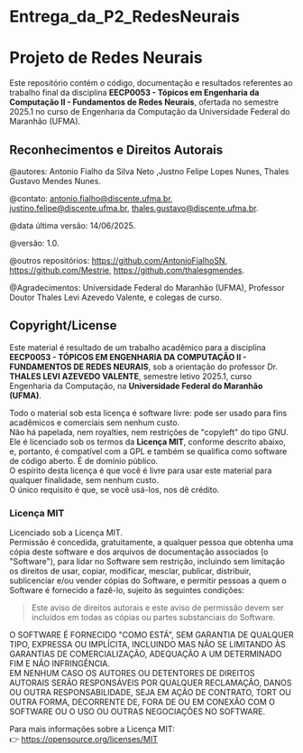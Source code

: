 # Entrega_da_P2_RedesNeurais
# Projeto de Redes Neurais

Este repositório contém o código, documentação e resultados referentes ao trabalho final da disciplina **EECP0053 - Tópicos em Engenharia da Computação II - Fundamentos de Redes Neurais**, ofertada no semestre 2025.1 no curso de Engenharia da Computação da Universidade Federal do Maranhão (UFMA).

## Reconhecimentos e Direitos Autorais

@autores: Antonio Fialho da Silva Neto ,Justno Felipe Lopes Nunes, Thales Gustavo Mendes Nunes.

@contato: antonio.fialho@discente.ufma.br, justino.felipe@discente.ufma.br, thales.gustavo@discente.ufma.br.

@data última versão: 14/06/2025. 

@versão: 1.0.

@outros repositórios: https://github.com/AntonioFialhoSN, https://github.com/Mestrie, https://github.com/thalesgmendes.

@Agradecimentos: Universidade Federal do Maranhão (UFMA), Professor Doutor Thales Levi Azevedo Valente, e colegas de curso.

## Copyright/License

Este material é resultado de um trabalho acadêmico para a disciplina **EECP0053 - TÓPICOS EM ENGENHARIA DA COMPUTAÇÃO II - FUNDAMENTOS DE REDES NEURAIS**, sob a orientação do professor Dr. **THALES LEVI AZEVEDO VALENTE**, semestre letivo 2025.1, curso Engenharia da Computação, na **Universidade Federal do Maranhão (UFMA)**.

Todo o material sob esta licença é software livre: pode ser usado para fins acadêmicos e comerciais sem nenhum custo.  
Não há papelada, nem royalties, nem restrições de "copyleft" do tipo GNU.  
Ele é licenciado sob os termos da **Licença MIT**, conforme descrito abaixo, e, portanto, é compatível com a GPL e também se qualifica como software de código aberto. É de domínio público.  
O espírito desta licença é que você é livre para usar este material para qualquer finalidade, sem nenhum custo.  
O único requisito é que, se você usá-los, nos dê crédito.

### Licença MIT

Licenciado sob a Licença MIT.  
Permissão é concedida, gratuitamente, a qualquer pessoa que obtenha uma cópia deste software e dos arquivos de documentação associados (o "Software"), para lidar no Software sem restrição, incluindo sem limitação os direitos de usar, copiar, modificar, mesclar, publicar, distribuir, sublicenciar e/ou vender cópias do Software, e permitir pessoas a quem o Software é fornecido a fazê-lo, sujeito às seguintes condições:

> Este aviso de direitos autorais e este aviso de permissão devem ser incluídos em todas as cópias ou partes substanciais do Software.

O SOFTWARE É FORNECIDO "COMO ESTÁ", SEM GARANTIA DE QUALQUER TIPO, EXPRESSA OU IMPLÍCITA, INCLUINDO MAS NÃO SE LIMITANDO ÀS GARANTIAS DE COMERCIALIZAÇÃO, ADEQUAÇÃO A UM DETERMINADO FIM E NÃO INFRINGÊNCIA.  
EM NENHUM CASO OS AUTORES OU DETENTORES DE DIREITOS AUTORAIS SERÃO RESPONSÁVEIS POR QUALQUER RECLAMAÇÃO, DANOS OU OUTRA RESPONSABILIDADE, SEJA EM AÇÃO DE CONTRATO, TORT OU OUTRA FORMA, DECORRENTE DE, FORA DE OU EM CONEXÃO COM O SOFTWARE OU O USO OU OUTRAS NEGOCIAÇÕES NO SOFTWARE.

Para mais informações sobre a Licença MIT:  
👉 https://opensource.org/licenses/MIT
